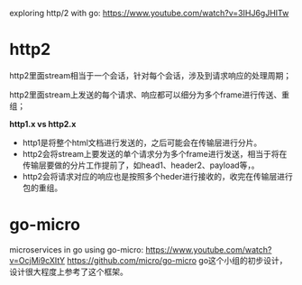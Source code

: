 exploring http/2 with go: https://www.youtube.com/watch?v=3IHJ6gJHITw



# http2

http2里面stream相当于一个会话，针对每个会话，涉及到请求响应的处理周期；

http2里面stream上发送的每个请求、响应都可以细分为多个frame进行传送、重组；

**http1.x vs http2.x**

- http1是将整个html文档进行发送的，之后可能会在传输层进行分片。
- http2会将stream上要发送的单个请求分为多个frame进行发送，相当于将在传输层要做的分片工作提前了，如head1、header2、payload等，。
- http2会将请求对应的响应也是按照多个heder进行接收的，收完在传输层进行包的重组。

# go-micro

microservices in go using go-micro: https://www.youtube.com/watch?v=OcjMi9cXItY
                                                              https://github.com/micro/go-micro
go这个小组的初步设计，设计很大程度上参考了这个框架。



 
